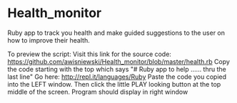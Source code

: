 # Health_monitor
Ruby app to track you health and make guided suggestions to the user on how to improve their health.

To preview the script:
Visit this link for the source code:
 https://github.com/awisniewski/Health_monitor/blob/master/health.rb
                        Copy the code starting with the top which says "# Ruby app to help ……  thru  the last line"
                    Go here:    http://repl.it/languages/Ruby
                                    Paste the code you copied into the LEFT  window.
                                                Then click the little PLAY looking button at the top middle of the screen.
                                                            Program should display in right window

